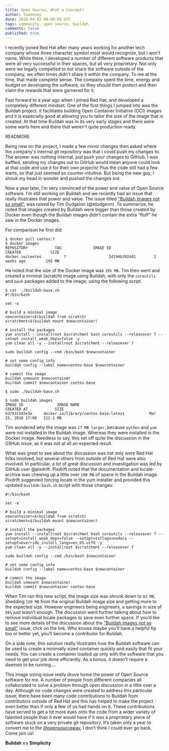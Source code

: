 ```yaml
---
title: Open Source, What a Concept!
author: tsweeney
date: 2018-04-02 00:00:00 UTC
tags: community, open source, buildah
comments: false
published: true
---
```


I recently joined Red Hat after many years working for another tech company whose three character symbol most would recognize, but I won’t name. While there, I developed a number of different software products that were all very successful in their spaces, but all very proprietary.  Not only were we legally compelled to not share the software outside of the company, we often times didn't share it within the company. To me at the time, that made complete sense. The company spent the time, energy and budget on developing the software, so they should then protect and then claim the rewards that were garnered for it.  

Fast forward to a year ago when I joined Red Hat, and developed a completely different mindset. One of the first things I jumped into was the Buildah project. It facilitates building Open Container Initiative (OCI) images and it is especially good at allowing you to tailor the size of the image that is created.  At that time Buildah was in its very early stages and there were some warts here and there that weren't quite production ready.

READMORE

Being new on the project, I made a few minor changes then asked where the company's internal git repository was that I could push my changes to.  The answer was nothing internal, just push your changes to GitHub.  I was baffled, sending my changes out to GitHub would mean anyone could look at that code and use it for their own projects!  Plus the code still had a few warts, so that just seemed so counter-intuitive.  But being the new guy, I shook my head in wonder and pushed the changes out.

Now a year later, I’m very convinced of the power and value of Open Source software. I’m still working on Buildah and we recently had an issue that really illustrates that power and value.  The issue titled ["Buildah images not so small"](https://github.com/projectatomic/buildah/issues/532), was raised by Tim Dudgeion (@tdudgeon). To summarize, he noted that images created by Buildah were bigger than those created by Docker even though the Buildah images didn’t contain the extra “fluff” he saw in the Docker images.

For comparison he first did:

```
$ docker pull centos:7
$ docker images
REPOSITORY            TAG              IMAGE ID                 CREATED             SIZE
docker.io/centos          7                   2d194b392dd1        2 weeks ago         195 MB
```

He noted that the size of the Docker image was `195 MB`.  Tim then went and created a minimal (scratch) image using Buildah, with only the `coreutils` and `bash` packages added to the image, using the following script.

```
$ cat  ./buildah-base.sh
#!/bin/bash

set -x

# build a minimal image
newcontainer=$(buildah from scratch)
scratchmnt=$(buildah mount $newcontainer)

# install the packages
yum install --installroot $scratchmnt bash coreutils --releasever 7 --setopt install_weak_deps=false -y
yum clean all -y --installroot $scratchmnt --releasever 7

sudo buildah config --cmd /bin/bash $newcontainer

# set some config info
buildah config --label name=centos-base $newcontainer

# commit the image
buildah unmount $newcontainer
buildah commit $newcontainer centos-base

$ sudo ./buildah-base.sh

$ sudo buildah images
IMAGE ID               IMAGE NAME                                             CREATED AT            SIZE
8379315d3e3e     docker.io/library/centos-base:latest           Mar 25, 2018 17:08   212.1 MB
```

Tim wondered why the image was `17 MB larger`, because `python` and `yum` were not installed in the Buildah image. Whereas they were installed in the Docker image.  Needless to say, this set off quite the discussion in the GitHub issue, as it was not at all an expected result.

What was great to see about the discussion was not only were Red Hat folks involved, but several others from outside of Red Hat were also involved.  In particular, a lot of great discussion and investigation was led by GitHub user @pixdrift.  Pixdrift noted that the documentation and locale-archive was chewing up a little over `100 MB` of space in the Buildah image.  Pixdrift  suggested forcing locale in the yum installer and provided this updated `buildah-bash.sh` script with those changes:

```
#!/bin/bash

set -x

# build a minimal image
newcontainer=$(buildah from scratch)
scratchmnt=$(buildah mount $newcontainer)

# install the packages
yum install --installroot $scratchmnt bash coreutils --releasever 7 --setopt=install_weak_deps=false --setopt=tsflags=nodocs --setopt=override_install_langs=en_US.utf8 -y
yum clean all -y --installroot $scratchmnt --releasever 7

sudo buildah config --cmd /bin/bash $newcontainer

# set some config info
buildah config --label name=centos-base $newcontainer

# commit the image
buildah unmount $newcontainer
buildah commit $newcontainer centos-base
```

When Tim ran this new script, the image size was shrunk down to `92 MB`, shedding `120 MB` from the original Buildah image size and getting more to the expected size.  However engineers being engineers, a savings in size of `56%` just wasn’t enough.   The discussion went further talking about how to remove individual locale packages to save even further space.  If you’d like to see more details of the discussion about the ["Buildah images not so small"](https://github.com/projectatomic/buildah/issues/532) issue, click on the link.  Who knows maybe you’ll have a helpful tip too or better yet, you’ll become a contributor for Buildah.

On a side note, this solution really illustrates how the Buildah software can be used to create a minimally sized container quickly and easily that fit your needs.  You can create a container loaded up only with the software that you need to get your job done efficiently.  As a bonus, it doesn’t require a daemon to be running….

This image sizing issue really drove home the power of Open Source software for me.  A number of people from different companies all collaborated to solve a problem through open discussion in a little over a day.  Although no code changes were created to address this particular issue, there have been many code contributions to Buildah from contributors outside of Red Hat and this has helped to make the project even better than if only a few of us had hands on it.  These contributions have served to get a lot more eyes onto the code from a wider variety of talented people than it ever would have if it was a proprietary piece of software stuck on a very private git repository.  It’s taken only a year to convert me to the [@opensourceway](https://twitter.com/opensourceway), I don’t think I could ever go back.  Come join us!


**Buildah == Simplicity**
